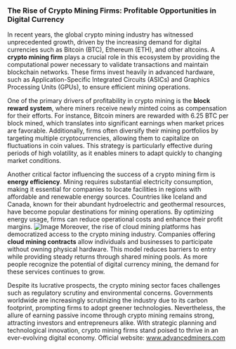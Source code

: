 ### The Rise of Crypto Mining Firms: Profitable Opportunities in Digital Currency

In recent years, the global crypto mining industry has witnessed unprecedented growth, driven by the increasing demand for digital currencies such as Bitcoin (BTC), Ethereum (ETH), and other altcoins. A **crypto mining firm** plays a crucial role in this ecosystem by providing the computational power necessary to validate transactions and maintain blockchain networks. These firms invest heavily in advanced hardware, such as Application-Specific Integrated Circuits (ASICs) and Graphics Processing Units (GPUs), to ensure efficient mining operations.

One of the primary drivers of profitability in crypto mining is the **block reward system**, where miners receive newly minted coins as compensation for their efforts. For instance, Bitcoin miners are rewarded with 6.25 BTC per block mined, which translates into significant earnings when market prices are favorable. Additionally, firms often diversify their mining portfolios by targeting multiple cryptocurrencies, allowing them to capitalize on fluctuations in coin values. This strategy is particularly effective during periods of high volatility, as it enables miners to adapt quickly to changing market conditions.

Another critical factor influencing the success of a crypto mining firm is **energy efficiency**. Mining requires substantial electricity consumption, making it essential for companies to locate facilities in regions with affordable and renewable energy sources. Countries like Iceland and Canada, known for their abundant hydroelectric and geothermal resources, have become popular destinations for mining operations. By optimizing energy usage, firms can reduce operational costs and enhance their profit margins.
 ![Image](https://i.postimg.cc/CxvW4vGY/4.png)
Moreover, the rise of cloud mining platforms has democratized access to the crypto mining industry. Companies offering **cloud mining contracts** allow individuals and businesses to participate without owning physical hardware. This model reduces barriers to entry while providing steady returns through shared mining pools. As more people recognize the potential of digital currency mining, the demand for these services continues to grow.

Despite its lucrative prospects, the crypto mining sector faces challenges such as regulatory scrutiny and environmental concerns. Governments worldwide are increasingly scrutinizing the industry due to its carbon footprint, prompting firms to adopt greener technologies. Nevertheless, the allure of earning passive income through crypto mining remains strong, attracting investors and entrepreneurs alike. With strategic planning and technological innovation, crypto mining firms stand poised to thrive in an ever-evolving digital economy.
Official website: www.advancedminers.com
